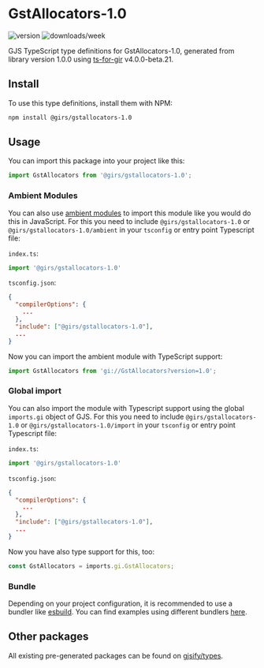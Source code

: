 
# GstAllocators-1.0

![version](https://img.shields.io/npm/v/@girs/gstallocators-1.0)
![downloads/week](https://img.shields.io/npm/dw/@girs/gstallocators-1.0)


GJS TypeScript type definitions for GstAllocators-1.0, generated from library version 1.0.0 using [ts-for-gir](https://github.com/gjsify/ts-for-gir) v4.0.0-beta.21.


## Install

To use this type definitions, install them with NPM:
```bash
npm install @girs/gstallocators-1.0
```

## Usage

You can import this package into your project like this:
```ts
import GstAllocators from '@girs/gstallocators-1.0';
```

### Ambient Modules

You can also use [ambient modules](https://github.com/gjsify/ts-for-gir/tree/main/packages/cli#ambient-modules) to import this module like you would do this in JavaScript.
For this you need to include `@girs/gstallocators-1.0` or `@girs/gstallocators-1.0/ambient` in your `tsconfig` or entry point Typescript file:

`index.ts`:
```ts
import '@girs/gstallocators-1.0'
```

`tsconfig.json`:
```json
{
  "compilerOptions": {
    ...
  },
  "include": ["@girs/gstallocators-1.0"],
  ...
}
```

Now you can import the ambient module with TypeScript support: 

```ts
import GstAllocators from 'gi://GstAllocators?version=1.0';
```

### Global import

You can also import the module with Typescript support using the global `imports.gi` object of GJS.
For this you need to include `@girs/gstallocators-1.0` or `@girs/gstallocators-1.0/import` in your `tsconfig` or entry point Typescript file:

`index.ts`:
```ts
import '@girs/gstallocators-1.0'
```

`tsconfig.json`:
```json
{
  "compilerOptions": {
    ...
  },
  "include": ["@girs/gstallocators-1.0"],
  ...
}
```

Now you have also type support for this, too:

```ts
const GstAllocators = imports.gi.GstAllocators;
```

### Bundle

Depending on your project configuration, it is recommended to use a bundler like [esbuild](https://esbuild.github.io/). You can find examples using different bundlers [here](https://github.com/gjsify/ts-for-gir/tree/main/examples).

## Other packages

All existing pre-generated packages can be found on [gjsify/types](https://github.com/gjsify/types).

